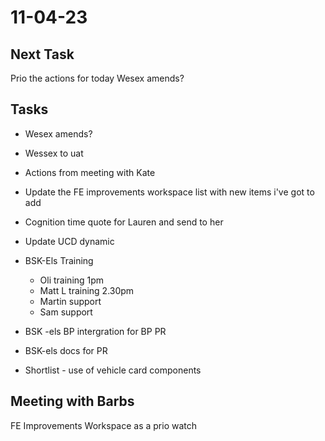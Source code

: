 # 11-04-23

## Next Task
Prio the actions for today
Wesex amends?

## Tasks
- Wesex amends?
- Wessex to uat
- Actions from meeting with Kate
- Update the FE improvements workspace list with new items i've got to add
- Cognition time quote for Lauren and send to her
- Update UCD dynamic

- BSK-Els Training
  - Oli training 1pm
  - Matt L training 2.30pm
  - Martin support
  - Sam support

- BSK -els BP intergration for BP PR
- BSK-els docs for PR
- Shortlist - use of vehicle card components

## Meeting with Barbs

FE Improvements Workspace as a prio watch

